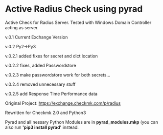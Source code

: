 # Active Radius Check using pyrad

Active Check for Radius Server. Tested with Windows Domain Controller acting as server.


v.0.1 Current Exchange Version

v.0.2 Py2->Py3

v.0.2.1 added fixes for secret and dict location

v.0.2.2 fixes, added Passwordstore

v.0.2.3 make passwordstore work for both secrets...

v.0.2.4 removed unnecessary  stuff

v.0.2.5 add Response Time Performance data



Original Project: https://exchange.checkmk.com/p/radius

Rewritten for Checkmk 2.0 and Python3


Pyrad and all nessary Python Modules are in **pyrad_modules.mkp** (you can also run **'pip3 install pyrad'** instead.

